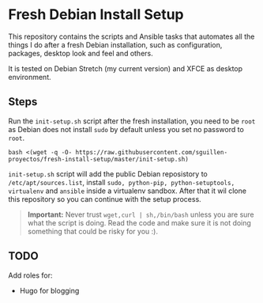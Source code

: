 Fresh Debian Install Setup
==========================

This repository contains the scripts and Ansible tasks that automates all the things I do after a fresh Debian installation, such as configuration, packages, desktop look and feel and others.

It is tested on Debian Stretch (my current version) and XFCE as desktop environment.

## Steps
Run the `init-setup.sh` script after the fresh installation, you need to be `root` as Debian does not install `sudo` by default unless you set no password to `root`.

```
bash <(wget -q -O- https://raw.githubusercontent.com/sguillen-proyectos/fresh-install-setup/master/init-setup.sh)
```

`init-setup.sh` script will add the public Debian reposistory to `/etc/apt/sources.list`, install `sudo, python-pip, python-setuptools, virtualenv` and `ansible` inside a virtualenv sandbox. After that it wil clone this repository so you can continue with the setup process.

> **Important:** Never trust `wget,curl | sh,/bin/bash` unless you are sure what the script is doing. Read the code and make sure it is not doing something that could be risky for you :).


## TODO
Add roles for:

* Hugo for blogging
